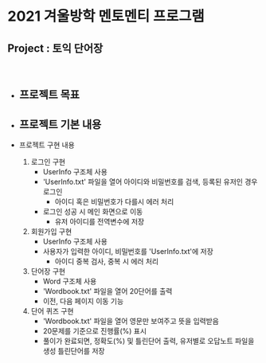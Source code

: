 <h1> 2021 겨울방학 멘토멘티 프로그램  </h1>
<h2> Project : 토익 단어장 </h2>
</br>

- 프로젝트 목표
    - 

- 프로젝트 기본 내용
    -

- 프로젝트 구현 내용
    1. 로그인 구현
        - UserInfo 구조체 사용
        - 'UserInfo.txt' 파일을 열어 아이디와 비밀번호를 검색, 등록된 유저인 경우 로그인
            - 아이디 혹은 비밀번호가 다를시 에러 처리
        - 로그인 성공 시 메인 화면으로 이동
            - 유저 아이디를 전역변수에 저장
    2. 회원가입 구현
        - UserInfo 구조체 사용
        - 사용자가 입력한 아이디, 비밀번호를 'UserInfo.txt'에 저장
            - 아이디 중복 검사, 중복 시 에러 처리
    3. 단어장 구현
        - Word 구조체 사용
        - 'Wordbook.txt' 파일을 열어 20단어를 출력
        - 이전, 다음 페이지 이동 기능
    4. 단어 퀴즈 구현
        - 'Wordbook.txt' 파일을 열어 영문만 보여주고 뜻을 입력받음
        - 20문제를 기준으로 진행률(%) 표시
        - 풀이가 완료되면, 정확도(%) 및 틀린단어 출력, 유저별로 오답노트 파일을 생성 틀린단어를 저장
